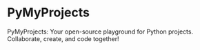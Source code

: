 # PyMyProjects
PyMyProjects: Your open-source playground for Python projects. Collaborate, create, and code together!
